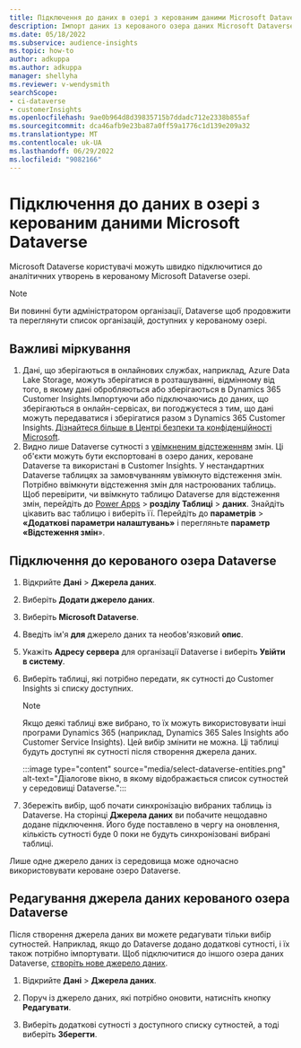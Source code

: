 ```yaml
---
title: Підключення до даних в озері з керованим даними Microsoft Dataverse
description: Імпорт даних із керованого озера даних Microsoft Dataverse.
ms.date: 05/18/2022
ms.subservice: audience-insights
ms.topic: how-to
author: adkuppa
ms.author: adkuppa
manager: shellyha
ms.reviewer: v-wendysmith
searchScope:
- ci-dataverse
- customerInsights
ms.openlocfilehash: 9ae0b964d8d39835715b7ddadc712e2338b855af
ms.sourcegitcommit: dca46afb9e23ba87a0ff59a1776c1d139e209a32
ms.translationtype: MT
ms.contentlocale: uk-UA
ms.lasthandoff: 06/29/2022
ms.locfileid: "9082166"
---
```

# <a name="connect-to-data-in-a-microsoft-dataverse-managed-data-lake"></a>Підключення до даних в озері з керованим даними Microsoft Dataverse

Microsoft Dataverse користувачі можуть швидко підключитися до аналітичних утворень в керованому Microsoft Dataverse озері.

> [!NOTE]
> Ви повинні бути адміністратором організації, Dataverse щоб продовжити та переглянути список організацій, доступних у керованому озері.

## <a name="important-considerations"></a>Важливі міркування

1. Дані, що зберігаються в онлайнових службах, наприклад, Azure Data Lake Storage, можуть зберігатися в розташуванні, відмінному від того, в якому дані обробляються або зберігаються в Dynamics 365 Customer Insights.Імпортуючи або підключаючись до даних, що зберігаються в онлайн-сервісах, ви погоджуєтеся з тим, що дані можуть передаватися і зберігатися разом з Dynamics 365 Customer Insights. [Дізнайтеся більше в Центрі безпеки та конфіденційності Microsoft](https://www.microsoft.com/trust-center).
2. Видно лише Dataverse сутності з [увімкненим відстеженням](/power-platform/admin/enable-change-tracking-control-data-synchronization) змін. Ці об'єкти можуть бути експортовані в озеро даних, кероване Dataverse та використані в Customer Insights. У нестандартних Dataverse таблицях за замовчуванням увімкнуто відстеження змін. Потрібно ввімкнути відстеження змін для настроюваних таблиць. Щоб перевірити, чи ввімкнуто таблицю Dataverse для відстеження змін, перейдіть до [Power Apps](https://make.powerapps.com) > **розділу Таблиці** > **даних**. Знайдіть цікавить вас таблицю і виберіть її. Перейдіть до **параметрів** > **«Додаткові параметри налаштувань»** і перегляньте **параметр «Відстеження змін**».

## <a name="connect-to-a-dataverse-managed-lake"></a>Підключення до керованого озера Dataverse

1. Відкрийте **Дані** > **Джерела даних**.

1. Виберіть **Додати джерело даних**.

1. Виберіть **Microsoft Dataverse**.

1. Введіть ім'я **для** джерело даних та необов'язковий **опис**.

1. Укажіть **Адресу сервера** для організації Dataverse і виберіть **Увійти в систему**.

1. Виберіть таблиці, які потрібно передати, як сутності до Customer Insights зі списку доступних.

   > [!NOTE]
   > Якщо деякі таблиці вже вибрано, то їх можуть використовувати інші програми Dynamics 365 (наприклад, Dynamics 365 Sales Insights або Customer Service Insights). Цей вибір змінити не можна. Ці таблиці будуть доступні як сутності після створення джерела даних.

    :::image type="content" source="media/select-dataverse-entities.png" alt-text="Діалогове вікно, в якому відображається список сутностей у середовищі Dataverse.":::

1. Збережіть вибір, щоб почати синхронізацію вибраних таблиць із Dataverse. На сторінці **Джерела даних** ви побачите нещодавно додане підключення. Його буде поставлено в чергу на оновлення, кількість сутності буде 0 поки не будуть синхронізовані вибрані таблиці.

Лише одне джерело даних із середовища може одночасно використовувати кероване озеро Dataverse.

## <a name="edit-a-dataverse-managed-lake-data-source"></a>Редагування джерела даних керованого озера Dataverse

Після створення джерела даних ви можете редагувати тільки вибір сутностей. Наприклад, якщо до Dataverse додано додаткові сутності, і їх також потрібно імпортувати.
Щоб підключитися до іншого озера даних Dataverse, [створіть нове джерело даних](#connect-to-a-dataverse-managed-lake).

1. Відкрийте **Дані** > **Джерела даних**.

1. Поруч із джерело даних, які потрібно оновити, натисніть кнопку **Редагувати**.

1. Виберіть додаткові сутності з доступного списку сутностей, а тоді виберіть **Зберегти**.
